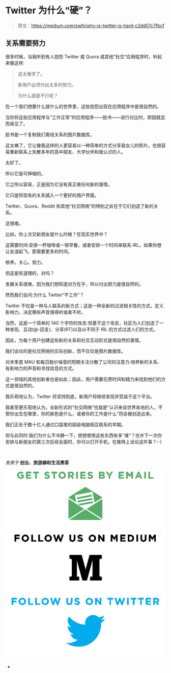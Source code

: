 # Twitter 为什么“硬”？

> 原文：<https://medium.com/swlh/why-is-twitter-is-hard-c2dd07c7fbcf>

## 关系需要努力

很多时候，当我听到有人抱怨 Twitter 或 Quora 或其他“社交”应用程序时，听起来像这样:

> 这太难学了。
> 
> 新用户必须付出太多的努力。
> 
> 为什么就是不行呢？

在一个我们想要什么就什么的世界里，这些抱怨出现在应用程序中是很自然的。

当你将这些应用程序与“工作正常”的应用程序——脸书——进行对比时，原因就显而易见了。

脸书是一个复制我们离线关系的图片数据库。

这太棒了，它让像我这样的人更容易以一种简单的方式分享我女儿的照片。也很容易重新联系上失散多年的高中朋友、大学伙伴和我认识的人。

太好了。

所以它是可伸缩的。

它之所以容易，正是因为它没有真正做任何新的事情。

它只是将现有的关系插入一个更好的用户界面。

Twitter、Quora、Reddit 和其他“社交网络”的特别之处在于它们创造了新的关系。

这很难。

比如，你上次交新朋友是什么时候？在现实世界中？

这需要时间:安排一杯咖啡或一顿早餐，或者安排一个时间来联系 IRL。如果你想让友谊起飞，那需要更多的时间。

修养。关心。努力。

但这是有道理的，对吗？

发展关系很难，因为我们想知道对方在乎，所以付出努力是很自然的。

然而我们会问:为什么 Twitter“不工作”？

Twitter 不仅是一种与人联系的新方式；这是一种全新的过滤相关性的方式。定义影响力。决定哪些声音值得听或者不听。

当然，这是一个简单的 140 个字符的攻击:但基于这个攻击，社区为人们创造了一种发现、互动(@-回复)、分享(RT)以及以不同于 IRL 的方式过滤人们的方式。

因此，为每个用户创建这些新的关系和社交互动形式是很自然的事情。

我们谈论的是社交网络的实际创新，而不仅仅是图片数据库。

对本季度 MAU 和每日股价噪音的短期关注分散了公司的注意力:培养新的关系、有影响力的声音和寻找信息的方式。

这一领域的其他创新者也是如此；因此，用户需要花费时间和精力来找到他们的方式是很自然的。

我乐观地认为，Twitter 将坚持到底，新用户将继续发现并受益于这个平台。

我甚至更乐观地认为，全新形式的“社交网络”也就是“认识来自世界各地的人，不管你出生在哪里，你的肤色是什么，或者你的工作是什么”将会被创造出来。

我们正处于数十亿人通过口袋里的超级电脑相互联系的早期。

但与此同时:我们为什么不冷静一下，想想使用这些东西有多“难”？也许下一次你安排与新朋友的第三次后续会面时，你可以打开手机，在推特上谈论这件事？:-)

![](img/c1192ebad88d6b1fc6ae1d6a2bc61154.png)

*发表于* **创业、旅游癖和生活黑客**

[![](img/de26c089e79a3a2a25d2b750ff6db50f.png)](http://supply.us9.list-manage.com/subscribe?u=310af6eb2240d299c7032ef6c&id=d28d8861ad)[![](img/f47a578114e0a96bdfabc3a5400688d5.png)](https://blog.growth.supply/)[![](img/c1351daa9c4f0c8ac516addb60c82f6b.png)](https://twitter.com/swlh_)

-